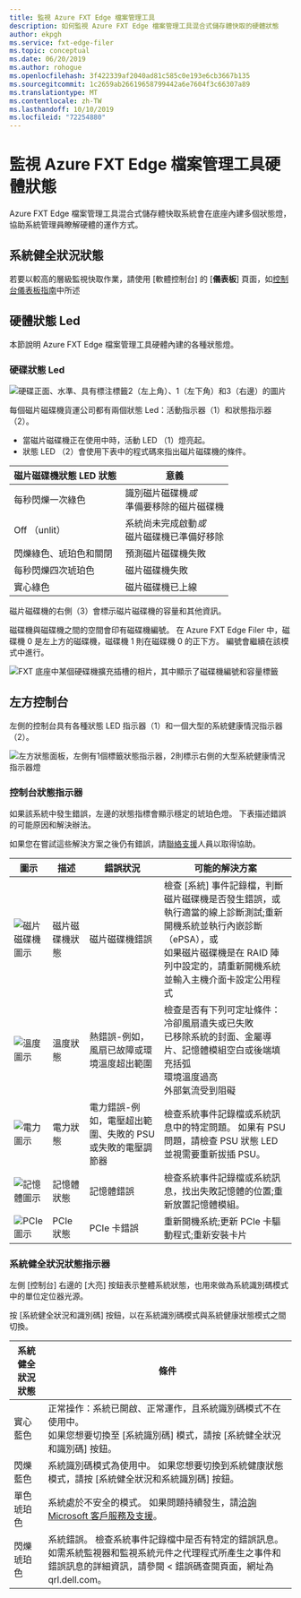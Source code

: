 ```yaml
---
title: 監視 Azure FXT Edge 檔案管理工具
description: 如何監視 Azure FXT Edge 檔案管理工具混合式儲存體快取的硬體狀態
author: ekpgh
ms.service: fxt-edge-filer
ms.topic: conceptual
ms.date: 06/20/2019
ms.author: rohogue
ms.openlocfilehash: 3f422339af2040ad81c585c0e193e6cb3667b135
ms.sourcegitcommit: 1c2659ab26619658799442a6e7604f3c66307a89
ms.translationtype: MT
ms.contentlocale: zh-TW
ms.lasthandoff: 10/10/2019
ms.locfileid: "72254880"
---
```

# <a name="monitor-azure-fxt-edge-filer-hardware-status"></a>監視 Azure FXT Edge 檔案管理工具硬體狀態

Azure FXT Edge 檔案管理工具混合式儲存體快取系統會在底座內建多個狀態燈，協助系統管理員瞭解硬體的運作方式。

## <a name="system-health-status"></a>系統健全狀況狀態

若要以較高的層級監視快取作業，請使用 [軟體控制台] 的 [**儀表板**] 頁面，如[控制台儀表板指南](https://azure.github.io/Avere/legacy/dashboard/4_7/html/ops_dashboard_index.html)中所述

## <a name="hardware-status-leds"></a>硬體狀態 Led

本節說明 Azure FXT Edge 檔案管理工具硬體內建的各種狀態燈。

### <a name="hard-drive-status-leds"></a>硬碟狀態 Led

![硬碟正面、水準、具有標注標籤2（左上角）、1（左下角）和3（右邊）的圖片](media/fxt-monitor/fxt-drive-callouts.png)

每個磁片磁碟機貨運公司都有兩個狀態 Led：活動指示器（1）和狀態指示器（2）。 

* 當磁片磁碟機正在使用中時，活動 LED （1）燈亮起。  
* 狀態 LED （2）會使用下表中的程式碼來指出磁片磁碟機的條件。

| 磁片磁碟機狀態 LED 狀態              | 意義  |
|-------------------------------------|----------------------------------------------------------|
| 每秒閃爍一次綠色      | 識別磁片磁碟機*或* <br> 準備要移除的磁片磁碟機  |
| Off （unlit）                         | 系統尚未完成啟動*或* <br>磁片磁碟機已準備好移除 |
| 閃爍綠色、琥珀色和關閉       | 預測磁片磁碟機失敗   |
| 每秒閃爍四次琥珀色 | 磁片磁碟機失敗   |
| 實心綠色                         | 磁片磁碟機已上線 |

磁片磁碟機的右側（3）會標示磁片磁碟機的容量和其他資訊。

磁碟機與磁碟機之間的空間會印有磁碟機編號。 在 Azure FXT Edge Filer 中，磁碟機 0 是左上方的磁碟機，磁碟機 1 則在磁碟機 0 的正下方。 編號會繼續在該模式中進行。 

![FXT 底座中某個硬碟機擴充插槽的相片，其中顯示了磁碟機編號和容量標籤](media/fxt-drives-photo.png)

## <a name="left-control-panel"></a>左方控制台

左側的控制台具有各種狀態 LED 指示器（1）和一個大型的系統健康情況指示器（2）。 

![左方狀態面板，左側有1個標籤狀態指示器，2則標示右側的大型系統健康情況指示器燈](media/fxt-monitor/fxt-control-panel-left.jpg)

### <a name="control-panel-status-indicators"></a>控制台狀態指示器 

如果該系統中發生錯誤，左邊的狀態指標會顯示穩定的琥珀色燈。 下表描述錯誤的可能原因和解決辦法。 

如果您在嘗試這些解決方案之後仍有錯誤，請[聯絡支援](fxt-support-ticket.md)人員以取得協助。 

| 圖示 | 描述 | 錯誤狀況 | 可能的解決方案 |
|----------------|---------------|--------------------|----------------------|
| ![磁片磁碟機圖示](media/fxt-monitor/fxt-hd-icon.jpg) | 磁片磁碟機狀態 | 磁片磁碟機錯誤 | 檢查 [系統] 事件記錄檔，判斷磁片磁碟機是否發生錯誤，或 <br>執行適當的線上診斷測試;重新開機系統並執行內嵌診斷（ePSA），或 <br>如果磁片磁碟機是在 RAID 陣列中設定的，請重新開機系統並輸入主機介面卡設定公用程式 |
|![溫度圖示](media/fxt-monitor/fxt-temp-icon.jpg) | 溫度狀態 | 熱錯誤-例如，風扇已故障或環境溫度超出範圍 | 檢查是否有下列可定址條件： <br>冷卻風扇遺失或已失敗 <br>已移除系統的封面、金屬導片、記憶體模組空白或後端填充括弧 <br>環境溫度過高 <br>外部氣流受到阻礙 |
|![電力圖示](media/fxt-monitor/fxt-electric-icon.jpg) | 電力狀態 | 電力錯誤-例如，電壓超出範圍、失敗的 PSU 或失敗的電壓調節器 |  檢查系統事件記錄檔或系統訊息中的特定問題。 如果有 PSU 問題，請檢查 PSU 狀態 LED 並視需要重新拔插 PSU。 | 
|![記憶體圖示](media/fxt-monitor/fxt-memory-icon.jpg) | 記憶體狀態 | 記憶體錯誤 | 檢查系統事件記錄檔或系統訊息，找出失敗記憶體的位置;重新放置記憶體模組。 |
|![PCIe 圖示](media/fxt-monitor/fxt-pcie-icon.jpg) | PCIe 狀態 | PCIe 卡錯誤 | 重新開機系統;更新 PCIe 卡驅動程式;重新安裝卡片 |


### <a name="system-health-status-indicator"></a>系統健全狀況狀態指示器

左側 [控制台] 右邊的 [大亮] 按鈕表示整體系統狀態，也用來做為系統識別碼模式中的單位定位器光源。

按 [系統健全狀況和識別碼] 按鈕，以在系統識別碼模式與系統健康狀態模式之間切換。

|系統健全狀況狀態 | 條件 |
|-------------------------------------------|-----------------------------------------------|
| 實心藍色 | 正常操作：系統已開啟、正常運作，且系統識別碼模式不在使用中。 <br/>如果您想要切換至 [系統識別碼] 模式，請按 [系統健全狀況和識別碼] 按鈕。 |
| 閃爍藍色 | 系統識別碼模式為使用中。 如果您想要切換到系統健康狀態模式，請按 [系統健全狀況和系統識別碼] 按鈕。 |
| 單色琥珀色 | 系統處於不安全的模式。 如果問題持續發生，請[洽詢 Microsoft 客戶服務及支援](fxt-support-ticket.md)。 |
| 閃爍琥珀色 | 系統錯誤。 檢查系統事件記錄檔中是否有特定的錯誤訊息。 如需系統監視器和監視系統元件之代理程式所產生之事件和錯誤訊息的詳細資訊，請參閱 < 錯誤碼查閱頁面，網址為 qrl.dell.com。 |


